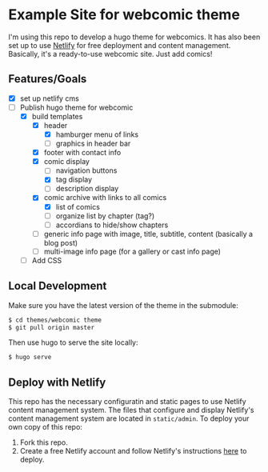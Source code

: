 # Example Site for webcomic theme
I'm using this repo to develop a hugo theme for webcomics. It has also been set up to use [Netlify](https://www.netlifycms.org/) for free deployment and content management. Basically, it's a ready-to-use webcomic site. Just add comics!

## Features/Goals
- [x] set up netlify cms
- [ ] Publish hugo theme for webcomic
  - [x] build templates
    - [x] header
      - [x] hamburger menu of links
      - [ ] graphics in header bar
    - [x] footer with contact info
    - [x] comic display
      - [ ] navigation buttons
      - [x] tag display
      - [ ] description display
    - [x] comic archive with links to all comics
      - [x] list of comics
      - [ ] organize list by chapter (tag?)
      - [ ] accordians to hide/show chapters
    - [ ] generic info page with image, title, subtitle, content (basically a blog post)
    - [ ] multi-image info page (for a gallery or cast info page)
  - [ ] Add CSS

## Local Development
Make sure you have the latest version of the theme in the submodule:
```bash
$ cd themes/webcomic theme
$ git pull origin master
```

Then use hugo to serve the site locally:
```bash
$ hugo serve
```

## Deploy with Netlify
This repo has the necessary configuratin and static pages to use Netlify content management system. The files that configure and display Netlify's content management system are located in `static/admin`. To deploy your own copy of this repo:
1. Fork this repo.
2. Create a free Netlify account and follow Netlify's instructions [here](https://www.netlifycms.org/docs/hugo/#deploying-with-netlify) to deploy. 
